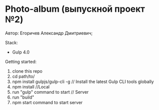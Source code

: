 # Photo-album (выпускной проект №2)
 Автор: Егоричев Александр Дмитриевич;


Stack:
 - Gulp 4.0
 
Getting started:

1. clone this repo
2. cd path/to/
3. npm install gulpjs/gulp-cli -g  // Install the latest Gulp CLI tools globally
4. npm install
//Local
6. run "gulp" command to start
// Server
7. run "build" 
8. npm start command to start server
